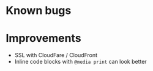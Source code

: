 # Known bugs


# Improvements

- SSL with CloudFare / CloudFront
- Inline code blocks with `@media print` can look better
